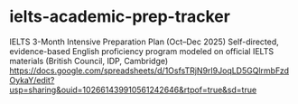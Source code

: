 # ielts-academic-prep-tracker
IELTS 3-Month Intensive Preparation Plan (Oct–Dec 2025) Self-directed, evidence-based English proficiency program modeled on official IELTS materials (British Council, IDP, Cambridge)
https://docs.google.com/spreadsheets/d/1OsfsTRjN9rI9JoqLD5GQlrmbFzdOykaY/edit?usp=sharing&ouid=102661439910561242646&rtpof=true&sd=true
